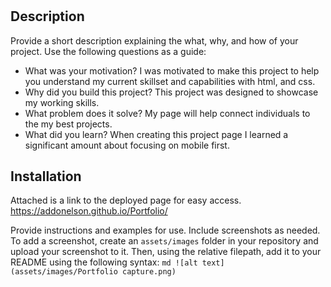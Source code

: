 # <Portfolio>
## Description
Provide a short description explaining the what, why, and how of your project. Use the following questions as a guide:
- What was your motivation? I was motivated to make this project to help you understand my current skillset and capabilities with html, and css. 
- Why did you build this project? This project was designed to showcase my working skills.
- What problem does it solve? My page will help connect individuals to the my best projects. 
- What did you learn? When creating this project page I learned a significant amount about focusing on mobile first.  
## Installation
Attached is a link to the deployed page for easy access. https://addonelson.github.io/Portfolio/

Provide instructions and examples for use. Include screenshots as needed.
To add a screenshot, create an `assets/images` folder in your repository and upload your screenshot to it. Then, using the relative filepath, add it to your README using the following syntax:
    ```md
    ![alt text](assets/images/Portfolio capture.png)
    ```
